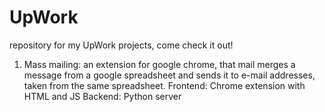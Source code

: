# UpWork
repository for my UpWork projects, come check it out!
1. Mass mailing: an extension for google chrome, that mail merges a message from a google spreadsheet and sends it to e-mail addresses, taken from the same spreadsheet.
  Frontend: Chrome extension with HTML and JS
  Backend: Python server

